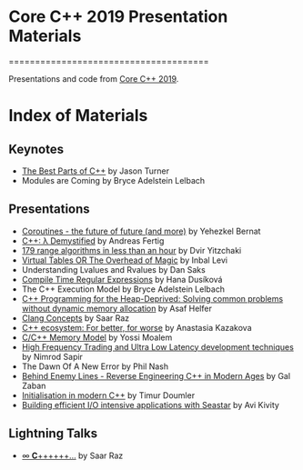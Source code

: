 # Core C++ 2019 Presentation Materials
======================================

Presentations and code from [Core C++ 2019](http://corecpp.org).

# Index of Materials

## Keynotes

 - [The Best Parts of C++](Keynotes/Jason_The_Best_Parts_Of_C++.pdf) by Jason Turner
 - Modules are Coming by Bryce Adelstein Lelbach
 
## Presentations

 - [Coroutines - the future of future (and more)](https://github.com/YehezkelShB/CoreCpp2019-Coroutines) by Yehezkel Bernat
 - [C++: λ Demystified](https://www.andreasfertig.info/talks.html) by Andreas Fertig
 - [179 range algorithms in less than an hour](Presentations/Dvir_179_range_algorithms_in_less_than_an_hour.pdf) by Dvir Yitzchaki
 - [Virtual Tables OR The Overhead of Magic](Presentations/Inbal_Virtual_Tables_OR_The_Overhead_Of_Magic.pdf) by Inbal Levi  
 - Understanding Lvalues and Rvalues by Dan Saks
 - [Compile Time Regular Expressions](https://compile-time.re/corecpp-2019/#/) by Hana Dusíková  
 - The C++ Execution Model by Bryce Adelstein Lelbach
 - [C++ Programming for the Heap-Deprived: Solving common problems without dynamic memory allocation](Presentations/Asaf_C++_Programming_for_the_Heap-Deprived.pdf) by Asaf Helfer 
 - [Clang Concepts](Presentations/Saar_clang_concepts.pdf) by Saar Raz
 - [C++ ecosystem: For better, for worse](Presentations/Anastasia_Cpp_ecosystem.pdf) by Anastasia Kazakova
 - [C/C++ Memory Model](Presentations/Yossi_Memory_Model.pdf) by Yossi Moalem
 - [High Frequency Trading and Ultra Low Latency development techniques](Presentations/Nimrod_High_Frequency_Trading.pdf) by Nimrod Sapir
 - The Dawn Of A New Error by Phil Nash
 - [Behind Enemy Lines - Reverse Engineering C++ in Modern Ages](Presentations/Gal_Behind_Enemy_Lines_Reverse_Engineering_Cpp_in_Modern_Ages.pdf) by Gal Zaban
 - [Initialisation in modern C++](Presentations/Timur_Initialisation_in_modern_C++.pdf) by Timur Doumler
 - [Building efficient I/O intensive applications with Seastar](Presentations/Avi_Building_efficient_IO_intensive_applications_with_Seastar.pdf) by Avi Kivity

 
## Lightning Talks

- [∞ 𝐂++++++…](Presentations/Saar_infinite_cpp_slides.pdf) by Saar Raz
